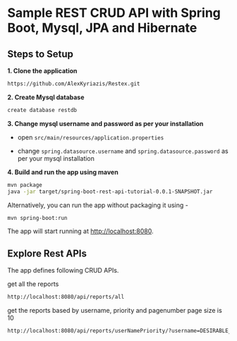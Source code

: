 

# Sample REST CRUD API with Spring Boot, Mysql, JPA and Hibernate 

## Steps to Setup

**1. Clone the application**

```bash
https://github.com/AlexKyriazis/Restex.git
```

**2. Create Mysql database**
```bash
create database restdb
```

**3. Change mysql username and password as per your installation**

+ open `src/main/resources/application.properties`

+ change `spring.datasource.username` and `spring.datasource.password` as per your mysql installation

**4. Build and run the app using maven**

```bash
mvn package
java -jar target/spring-boot-rest-api-tutorial-0.0.1-SNAPSHOT.jar

```

Alternatively, you can run the app without packaging it using -

```bash
mvn spring-boot:run
```

The app will start running at <http://localhost:8080>.

## Explore Rest APIs

The app defines following CRUD APIs.

get all the reports 
```bash
http://localhost:8080/api/reports/all
```

get the reports based by username, priority and pagenumber
page size is 10 
```bash
http://localhost:8080/api/reports/userNamePriority/?username=DESIRABLE_USERNAME&priority=HIGH_OR_LOW&pageNumber=PAGE_NUMBER
```
